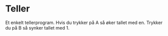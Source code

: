 # Teller

Et enkelt tellerprogram. Hvis du trykker på A så øker tallet med en. Trykker du på B så synker tallet med 1.  
